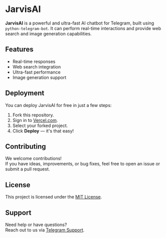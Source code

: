 # JarvisAI

**JarvisAI** is a powerful and ultra-fast AI chatbot for Telegram, 
built using `python-telegram-bot`. It can perform real-time interactions and provide web search and image generation capabilities.

## Features

- Real-time responses  
- Web search integration  
- Ultra-fast performance  
- Image generation support  

## Deployment

You can deploy JarvisAI for free in just a few steps:

1. Fork this repository.
2. Sign in to [Vercel.com](https://vercel.com).
3. Select your forked project.
4. Click **Deploy** — it's that easy!

## Contributing

We welcome contributions!  
If you have ideas, improvements, or bug fixes, feel free to open an issue or submit a pull request.

## License

This project is licensed under the [MIT License](LICENSE).

## Support

Need help or have questions?  
Reach out to us via [Telegram Support](https://t.me/XBOTSUPPORTS).
